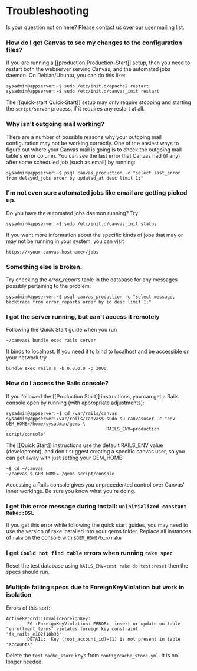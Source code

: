 Troubleshooting
==========

Is your question not on here? Please contact us over [our user mailing list](http://groups.google.com/group/canvas-lms-users).

### How do I get Canvas to see my changes to the configuration files?

If you are running a [[production|Production-Start]] setup, then you need to restart both the webserver serving Canvas, and the automated jobs daemon. On Debian/Ubuntu, you can do this like:

```
sysadmin@appserver:~$ sudo /etc/init.d/apache2 restart
sysadmin@appserver:~$ sudo /etc/init.d/canvas_init restart
```

The [[quick-start|Quick-Start]] setup may only require stopping and starting the `script/server` process, if it requires any restart at all.

### Why isn't outgoing mail working?

There are a number of possible reasons why your outgoing mail configuration may not be working correctly. One of the easiest ways to figure out where your Canvas mail is going is to check the outgoing mail table's error column. You can see the last error that Canvas had (if any) after some scheduled job (such as email) by running:

```
sysadmin@appserver:~$ psql canvas_production -c "select last_error from delayed_jobs order by updated_at desc limit 1;"
```

### I'm not even sure automated jobs like email are getting picked up.

Do you have the automated jobs daemon running? Try

```
sysadmin@appserver:~$ sudo /etc/init.d/canvas_init status
```

If you want more information about the specific kinds of jobs that may or may not be running in your system, you can visit

```
https://<your-canvas-hostname>/jobs
```

### Something else is broken.

Try checking the *error_reports* table in the database for any messages possibly pertaining to the problem:

```
sysadmin@appserver:~$ psql canvas_production -c "select message, backtrace from error_reports order by id desc limit 1;"
```

### I got the server running, but can't access it remotely

Following the Quick Start guide when you run 

```
~/canvas$ bundle exec rails server
```

It binds to localhost. If you need it to bind to localhost and be accessible on your network try

```
bundle exec rails s -b 0.0.0.0 -p 3000
```

### How do I access the Rails console?

If you followed the [[Production Start]] instructions, you can get a Rails console open by running (with appropriate adjustments):

```
sysadmin@appserver:~$ cd /var/rails/canvas
sysadmin@appserver:/var/rails/canvas$ sudo su canvasuser -c "env GEM_HOME=/home/sysadmin/gems \
                                      RAILS_ENV=production script/console"
```

The [[Quick Start]] instructions use the default RAILS_ENV value (development), and don't suggest creating a specific canvas user, so you can get away with just setting your GEM_HOME:

```
~$ cd ~/canvas
~/canvas $ GEM_HOME=~/gems script/console
```
Accessing a Rails console gives you unprecedented control over Canvas' inner workings. Be sure you know what you're doing.

### I get this error message during install: `uninitialized constant Rake::DSL`

If you get this error while following the quick start guides, you may need to use the version of rake installed into your gems folder. Replace all instances of `rake` on the console with `$GEM_HOME/bin/rake`

### I get `Could not find table` errors when running `rake spec`

Reset the test database using `RAILS_ENV=test rake db:test:reset` then the specs should run.

### Multiple failing specs due to ForeignKeyViolation but work in isolation

Errors of this sort:
```
ActiveRecord::InvalidForeignKey:
        PG::ForeignKeyViolation: ERROR:  insert or update on table "enrollment_terms" violates foreign key constraint "fk_rails_e182f18b93"
        DETAIL:  Key (root_account_id)=(1) is not present in table "accounts"
```

Delete the `test` `cache_store` keys from `config/cache_store.yml`. It is no longer needed.